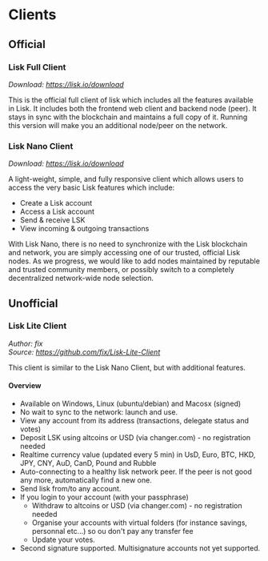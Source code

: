 # Clients

## Official

### Lisk Full Client
*Download: https://lisk.io/download*

This is the official full client of lisk which includes all the features available in Lisk.  It includes both the frontend web client and backend node (peer).  It stays in sync with the blockchain and maintains a full copy of it. Running this version will make you an additional node/peer on the network.

### Lisk Nano Client
*Download: https://lisk.io/download*

A light-weight, simple, and fully responsive client which allows users to access the very basic Lisk features which include:
* Create a Lisk account
* Access a Lisk account
* Send & receive LSK
* View incoming & outgoing transactions

With Lisk Nano, there is no need to synchronize with the Lisk blockchain and network, you are simply accessing one of our trusted, official Lisk nodes. As we progress, we would like to add nodes maintained by reputable and trusted community members, or possibly switch to a completely decentralized network-wide node selection.

## Unofficial

### Lisk Lite Client
*Author: fix* <br/>
*Source: https://github.com/fix/Lisk-Lite-Client*

This client is similar to the Lisk Nano Client, but with additional features.

#### Overview
* Available on Windows, Linux (ubuntu/debian) and Macosx (signed)
* No wait to sync to the network: launch and use.
* View any account from its address (transactions, delegate status and votes)
* Deposit LSK using altcoins or USD (via changer.com) - no registration needed
* Realtime currency value (updated every 5 min) in UsD, Euro, BTC, HKD, JPY, CNY, AuD, CanD, Pound and Rubble
* Auto-connecting to a healthy lisk network peer. If the peer is not good any more, automatically find a new one.
* Send lisk from/to any account.
* If you login to your account (with your passphrase)
  * Withdraw to altcoins or USD (via changer.com) - no registration needed
  * Organise your accounts with virtual folders (for instance savings, personnal etc...) so ou don't pay any transfer fee
  * Update your votes.
* Second signature supported. Multisignature accounts not yet supported.
